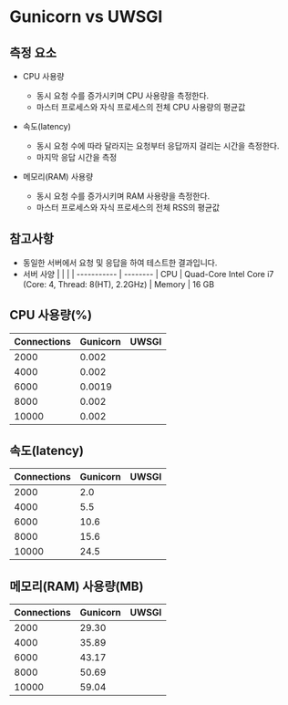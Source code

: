 # Gunicorn vs UWSGI

## 측정 요소

- CPU 사용량

  - 동시 요청 수를 증가시키며 CPU 사용량을 측정한다.
  - 마스터 프로세스와 자식 프로세스의 전체 CPU 사용량의 평균값

- 속도(latency)

  - 동시 요청 수에 따라 달라지는 요청부터 응답까지 걸리는 시간을 측정한다.
  - 마지막 응답 시간을 측정

- 메모리(RAM) 사용량

  - 동시 요청 수를 증가시키며 RAM 사용량을 측정한다.
  - 마스터 프로세스와 자식 프로세스의 전체 RSS의 평균값

## 참고사항

- 동일한 서버에서 요청 및 응답을 하여 테스트한 결과입니다.
- 서버 사양
  | | |
  | ----------- | --------
  | CPU | Quad-Core Intel Core i7 (Core: 4, Thread: 8(HT), 2.2GHz)
  | Memory | 16 GB

## CPU 사용량(%)

| Connections | Gunicorn | UWSGI |
| ----------- | -------- | ----- |
| 2000        | 0.002    |
| 4000        | 0.002    |
| 6000        | 0.0019   |
| 8000        | 0.002    |
| 10000       | 0.002    |

## 속도(latency)

| Connections | Gunicorn | UWSGI |
| ----------- | -------- | ----- |
| 2000        | 2.0      |
| 4000        | 5.5      |
| 6000        | 10.6     |
| 8000        | 15.6     |
| 10000       | 24.5     |

## 메모리(RAM) 사용량(MB)

| Connections | Gunicorn | UWSGI |
| ----------- | -------- | ----- |
| 2000        | 29.30    |
| 4000        | 35.89    |
| 6000        | 43.17    |
| 8000        | 50.69    |
| 10000       | 59.04    |
